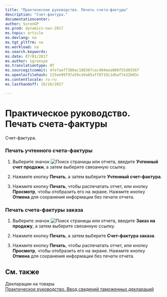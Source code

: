```yaml
---
title: "Практическое руководство. Печать счета-фактуры"
description: "Счет-фактура."
documentationcenter: 
author: SorenGP
ms.prod: dynamics-nav-2017
ms.topic: article
ms.devlang: na
ms.tgt_pltfrm: na
ms.workload: na
ms.search.keywords: 
ms.date: 07/01/2017
ms.author: sgroespe
ms.translationtype: HT
ms.sourcegitcommit: 4fefaef7380ac10836fcac404eea006f55d8556f
ms.openlocfilehash: 215ee99f97a59ce9a65aff8719c1dbaf7e32b03c
ms.contentlocale: ru-ru
ms.lasthandoff: 10/16/2017

---
```

# <a name="how-to-print-the-factura-invoice"></a>Практическое руководство. Печать счета-фактуры
Счет-фактура.  
  
### <a name="to-print-the-posted-factura-invoice"></a>Печать учтенного счета-фактуры  
  
1.  Выберите значок ![Поиск страницы или отчета](media/ui-search/search_small.png "Значок поиска страницы или отчета"), введите **Учтенный счет продажи**, а затем выберите связанную ссылку.  
  
2.  Нажмите кнопку **Печать**, а затем выберите **Учтенный счет-фактура**.  
  
3.  Нажмите кнопку **Печать**, чтобы распечатать отчет, или кнопку **Просмотр**, чтобы отобразить его на экране. Нажмите кнопку **Отмена** для сохранения информации без печати отчета.  
  
### <a name="to-print-the-order-factura-invoice"></a>Печать счета-фактуры заказа  
  
1.  Выберите значок ![Поиск страницы или отчета](media/ui-search/search_small.png "Значок поиска страницы или отчета"), введите **Заказ на продажу**, а затем выберите связанную ссылку.  
  
2.  Нажмите кнопку **Печать**, а затем выберите **Счет-фактура заказа**.  
  
3.  Нажмите кнопку **Печать**, чтобы распечатать отчет, или кнопку **Просмотр**, чтобы отобразить его на экране. Нажмите кнопку **Отмена** для сохранения информации без печати отчета.  
  
## <a name="see-also"></a>См. также  
 Декларации на товары   
 [Практическое руководство. Ввод сведений таможенных деклараций](how-to-enter-custom-declarations-information.md)
